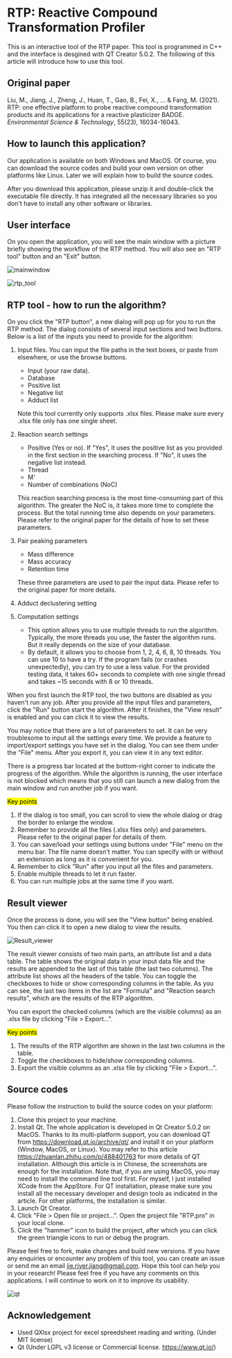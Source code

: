 # **RTP**: Reactive Compound Transformation Profiler
This is an interactive tool of the RTP paper. This tool is programmed in C++ and the interface is desgined with QT Creator 5.0.2. The following of this article will introduce how to use this tool.

## Original paper

Liu, M., Jiang, J., Zheng, J., Huan, T., Gao, B., Fei, X., ... & Fang, M. (2021). RTP: one effective platform to probe reactive compound transformation products and its applications for a reactive plasticizer BADGE. *Environmental Science & Technology*, 55(23), 16034-16043.

## How to launch this application?
Our application is available on both Windows and MacOS. Of course, you can download the source codes and build your own version on other platforms like Linux. Later we will explain how to build the source codes.

After you download this application, please unzip it and double-click the executable file directly. It has integrated all the necessary libraries so you don't have to install any other software or libraries. 

## User interface
On you open the application, you will see the main window with a picture briefly showing the workflow of the RTP method. You will also see an "RTP tool" button and an "Exit" button. 

![mainwindow](./Images/screenshots/mainwindow.png)

![rtp_tool](./Images/screenshots/rtp_tool.png)


## RTP tool - how to run the algorithm?
On you click the "RTP button", a new dialog will pop up for you to run the RTP method. The dialog consists of several input sections and two buttons. Below is a list of the inputs you need to provide for the algorithm:

1. Input files. You can input the file paths in the text boxes, or paste from elsewhere, or use the browse buttons.
   - Input (your raw data).
   - Database
   - Positive list
   - Negative list
   - Adduct list

    Note this tool currently only supports .xlsx files. Please make sure every .xlsx file only has one single sheet.
2. Reaction search settings
   - Positive (Yes or no). If "Yes", it uses the positive list as you provided in the first section in the searching process. If "No", it uses the negative list instead.
   - Thread
   - M'
   - Number of combinations (NoC)
  
    This reaction searching process is the most time-consuming part of this algorithm. The greater the NoC is, it takes more time to complete the process. But the total running time also depends on your parameters. Please refer to the original paper for the details of how to set these parameters.

3. Pair peaking parameters
   - Mass difference
   - Mass accuracy
   - Retention time
  
    These three parameters are used to pair the input data. Please refer to the original paper for more details.

4. Adduct declustering setting
5. Computation settings
   - This option allows you to use multiple threads to run the algorithm. Typically, the more threads you use, the faster the algorithm runs. But it really depends on the size of your database. 
   - By default, it allows you to choose from 1, 2, 4, 6, 8, 10 threads. You can use 10 to have a try. If the program fails (or crashes unexpectedly), you can try to use a less value. For the provided testing data, it takes 60+ seconds to complete with one single thread and takes ~15 seconds with 8 or 10 threads.  

When you first launch the RTP tool, the two buttons are disabled as you haven't run any job. After you provide all the input files and parameters, click the "Run" button start the algorithm. After it finishes, the "View result" is enabled and you can click it to view the results.

You may notice that there are a lot of parameters to set. It can be very troublesome to input all the settings every time. We provide a feature to import/export settings you have set in the dialog. You can see them under the "File" menu. After you export it, you can view it in any text editor.

There is a progress bar located at the bottom-right corner to indicate the progress of the algorithm. While the algorithm is running, the user interface is not blocked which means that you still can launch a new dialog from the main window and run another job if you want. 

<mark>Key points</mark>
1. If the dialog is too small, you can scroll to view the whole dialog or drag the border to enlarge the window.
2. Remember to provide all the files (.xlsx files only) and parameters. Please refer to the original paper for details of them.
3. You can save/load your settings using buttons under "File" menu on the menu bar. The file name doesn't matter. You can specify with or without an extension as long as it is convenient for you.
4. Remember to click "Run" after you input all the files and parameters.
5. Enable multiple threads to let it run faster. 
6. You can run multiple jobs at the same time if you want. 

## Result viewer

Once the process is done, you will see the "View button" being enabled. You then can click it to open a new dialog to view the results. 

![Result_viewer](./Images/screenshots/result_viewer.png)

The result viewer consists of two main parts, an attribute list and a data table. The table shows the original data in your input data file and the results are appended to the last of this table (the last two columns). The attribute list shows all the headers of the table. You can toggle the checkboxes to hide or show corresponding columns in the table. As you can see, the last two items in the list are "Formula" and "Reaction search results", which are the results of the RTP algorithm.

You can export the checked columns (which are the visible columns) as an .xlsx file by clicking "File > Export...". 

<mark>Key points</mark>
1. The results of the RTP algorthm are shown in the last two columns in the table.
2. Toggle the checkboxes to hide/show corresponding columns.
3. Export the visible columns as an .xlsx file by clicking "File > Export...".

## Source codes
Please follow the instruction to build the source codes on your platform:
1. Clone this project to your machine.
2. Install Qt. The whole application is developed in Qt Creator 5.0.2 on MacOS. Thanks to its multi-platform support, you can download QT from https://download.qt.io/archive/qt/ and install it on your platform (Window, MacOS, or Linux). You may refer to this article https://zhuanlan.zhihu.com/p/488401763 for more details of QT installation. Although this article is in Chinese, the screenshots are enough for the installation. Note that, if you are using MacOS, you may need to install the command line tool first. For myself, I just installed XCode from the AppStore. For QT installation, please make sure you install all the necessary developer and design tools as indicated in the article. For other platforms, the installation is similar.
3. Launch Qt Creator.
4. Click "File > Open file or project...". Open the project file "RTP.pro" in your local clone.
5. Click the "hammer" icon to build the project, after which you can click the green triangle icons to run or debug the program.

Please feel free to fork, make changes and build new versions. If you have any enquiries or encounter any problem of this tool, you can create an issue or send me an email jie.river.jiang@gmail.com. Hope this tool can help you in your research! Please feel free if you have any comments on this applications. I will continue to work on it to improve its usability.

![qt](./Images/screenshots/qt.png)


## Acknowledgement
- Used QXlsx project for excel spreedsheet reading and writing. (Under MIT license)
- Qt (Under LGPL v3 license or Commercial license. https://www.qt.io/)